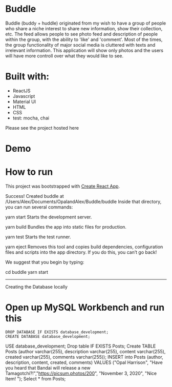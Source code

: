 # Buddle 

Buddle (buddy + huddle) originated from my wish to have a group of people who share a niche interest to share new information, show their collection, etc. The feed allows people to see photo feed and description of people within the group, with the ability to 'like' and 'comment'. Most of the times, the group functionality of major social media is cluttered with texts and irrelevant information. This application will show only photos and the users will have more controll over what they would like to see.

# Built with:
- ReactJS
- Javascript
- Material UI
- HTML
- CSS
- test: mocha, chai

Please see the project hosted here

# Demo




# How to run

This project was bootstrapped with [Create React App](https://github.com/facebook/create-react-app).

Success! Created buddle at /Users/Alex/Documents/OpalandAlex/Buddle/buddle
Inside that directory, you can run several commands:

  yarn start
    Starts the development server.

  yarn build
    Bundles the app into static files for production.

  yarn test
    Starts the test runner.

  yarn eject
    Removes this tool and copies build dependencies, configuration files
    and scripts into the app directory. If you do this, you can’t go back!

We suggest that you begin by typing:

  cd buddle
  yarn start
--              --              --              --
Creating the Database locally
# Open up MySQL Workbench and run this 
```
DROP DATABASE IF EXISTS database_development;
CREATE DATABASE database_development;
```

USE database_development;
Drop table IF EXISTS Posts;
Create TABLE Posts (author varchar(255), description varchar(255), content varchar(255), created varchar(255), comments varchar(255));
INSERT into Posts (author, description, content, created, comments) VALUES ("Opal Harrison", "Have you heard that Bandai will release a new Tamagotchi?!","https://picsum.photos/200", "November 3, 2020", "Nice Item! ");
Select * from Posts;
```

